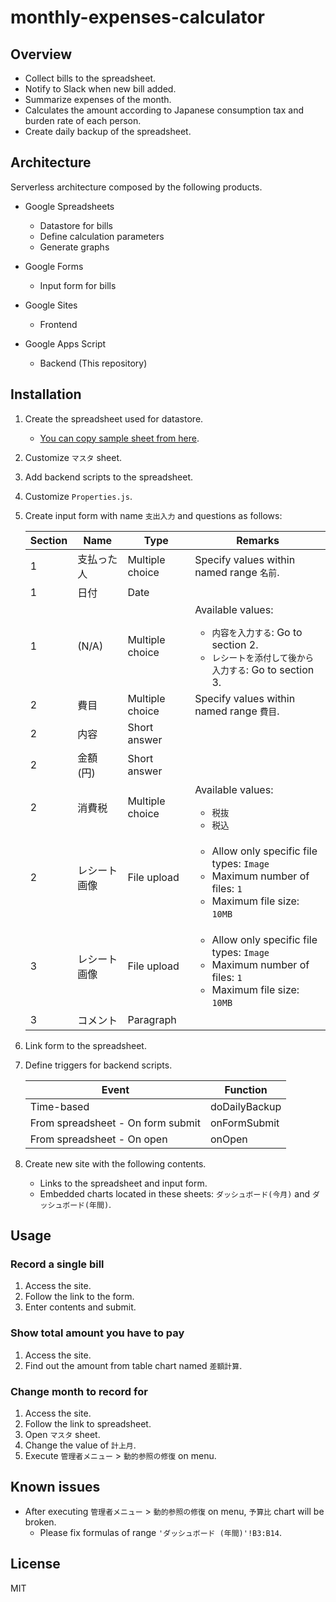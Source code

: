 # monthly-expenses-calculator

## Overview

* Collect bills to the spreadsheet.
* Notify to Slack when new bill added.
* Summarize expenses of the month.
* Calculates the amount according to Japanese consumption tax and burden rate of each person.
* Create daily backup of the spreadsheet.

## Architecture

Serverless architecture composed by the following products.

* Google Spreadsheets
    * Datastore for bills
    * Define calculation parameters
    * Generate graphs

* Google Forms
    * Input form for bills

* Google Sites
    * Frontend

* Google Apps Script
    * Backend (This repository)

## Installation

1. Create the spreadsheet used for datastore.
    * [You can copy sample sheet from here](https://docs.google.com/spreadsheets/d/1FrCCn4C3pugB3ff_yJJLS9ORPuB3RM6v_qYbqlflJxA/edit?usp=sharing).
1. Customize `マスタ` sheet.
1. Add backend scripts to the spreadsheet.
1. Customize `Properties.js`.
1. Create input form with name `支出入力` and questions as follows:

    |Section|Name|Type|Remarks|
    |--|--|--|--|
    |1|支払った人|Multiple choice|Specify values within named range `名前`.|
    |1|日付|Date||
    |1|(N/A)|Multiple choice|Available values:<ul><li>`内容を入力する`: Go to section 2.</li><li>`レシートを添付して後から入力する`: Go to section 3.</li></ul>|
    |2|費目|Multiple choice|Specify values within named range `費目`.|
    |2|内容|Short answer||
    |2|金額 (円)|Short answer||
    |2|消費税|Multiple choice|Available values:<ul><li>`税抜`</li><li>`税込`</li></ul>|
    |2|レシート画像|File upload|<ul><li>Allow only specific file types: `Image`</li><li>Maximum number of files: `1`</li><li>Maximum file size: `10MB`</li></ul>|
    |3|レシート画像|File upload|<ul><li>Allow only specific file types: `Image`</li><li>Maximum number of files: `1`</li><li>Maximum file size: `10MB`</li></ul>|
    |3|コメント|Paragraph|

1. Link form to the spreadsheet.
1. Define triggers for backend scripts.

    |Event|Function|
    |--|--|
    |Time-based|doDailyBackup|
    |From spreadsheet - On form submit|onFormSubmit|
    |From spreadsheet - On open|onOpen|

1. Create new site with the following contents.
    * Links to the spreadsheet and input form.
    * Embedded charts located in these sheets: `ダッシュボード(今月)` and `ダッシュボード(年間)`.

## Usage

### Record a single bill

1. Access the site.
1. Follow the link to the form.
1. Enter contents and submit.

### Show total amount you have to pay

1. Access the site.
1. Find out the amount from table chart named `差額計算`.

### Change month to record for

1. Access the site.
1. Follow the link to spreadsheet.
1. Open `マスタ` sheet.
1. Change the value of `計上月`.
1. Execute `管理者メニュー` > `動的参照の修復` on menu.

## Known issues

* After executing `管理者メニュー` > `動的参照の修復` on menu, `予算比` chart will be broken.
    * Please fix formulas of range `'ダッシュボード (年間)'!B3:B14`.

## License

MIT
